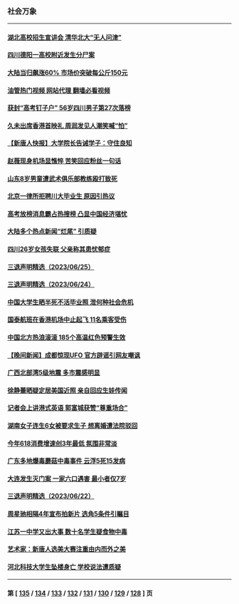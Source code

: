 ### 社会万象
---
#### [湖北高校招生宣讲会 清华北大“无人问津”](../../pages/ncid282/n14023392.md?06272045) 
#### [四川德阳一高校附近发生分尸案](../../pages/ncid282/n14023420.md?06272045) 
#### [大陆当归飙涨60% 市场价突破每公斤150元](../../pages/ncid282/n14023318.md?06272045) 
#### [油管热门视频 网站代理 翻墙必看视频](http://138.2.39.72:81/youtube.html?epic-marker?06272045)
#### [获封“高考钉子户” 56岁四川男子第27次落榜](../../pages/ncid282/n14023266.md?06272045) 
#### [久未出席香港首映礼 周润发见人潮笑喊“怕”](../../pages/ncid282/n14023143.md?06272045) 
#### [【新唐人快报】大学院长告诫学子：守住良知](../../pages/ncid282/n14023240.md?06272045) 
#### [赵薇现身机场显憔悴 苦笑回应粉丝一句话](../../pages/ncid282/n14023107.md?06272045) 
#### [山东8岁男童遭武术俱乐部教练殴打致死](../../pages/ncid282/n14022580.md?06272045) 
#### [北京一律所拒聘川大毕业生 原因引热议](../../pages/ncid282/n14022814.md?06272045) 
#### [高考放榜消息霸占热搜榜 凸显中国经济堪忧](../../pages/ncid282/n14022657.md?06272045) 
#### [大陆多个热点新闻“烂尾” 引质疑](../../pages/ncid282/n14022578.md?06272045) 
#### [四川26岁女孩失联 父亲称其患忧郁症](../../pages/ncid282/n14022573.md?06272045) 
#### [三退声明精选（2023/06/25）](../../pages/ncid282/n14022577.md?06272045) 
#### [三退声明精选（2023/06/24）](../../pages/ncid282/n14022301.md?06272045) 
#### [中国大学生晒半死不活毕业照 泄何种社会危机](../../pages/ncid282/n14022172.md?06272045) 
#### [国泰航班在香港机场中止起飞 11名乘客受伤](../../pages/ncid282/n14021982.md?06272045) 
#### [中国北方热浪滚滚 185个高温红色预警生效](../../pages/ncid282/n14021971.md?06272045) 
#### [【晚间新闻】成都惊现UFO 官方辟谣引网友嘲讽](../../pages/ncid282/n14021949.md?06272045) 
#### [广西北部湾5级地震 多市震感明显](../../pages/ncid282/n14021934.md?06272045) 
#### [徐静蕾晒疑定居美国近照 亲自回应生娃传闻](../../pages/ncid282/n14021766.md?06272045) 
#### [记者会上讲港式英语 郭富城获赞“尊重场合”](../../pages/ncid282/n14021703.md?06272045) 
#### [湖南女子连生6女被要求生子 想离婚遭法院驳回](../../pages/ncid282/n14021718.md?06272045) 
#### [今年618消费增速创3年最低 氛围非常淡](../../pages/ncid282/n14021499.md?06272045) 
#### [广东多地爆毒蘑菇中毒事件 云浮5死15发病](../../pages/ncid282/n14021476.md?06272045) 
#### [大连发生灭门案 一家六口遇害 最小者仅7岁](../../pages/ncid282/n14021459.md?06272045) 
#### [三退声明精选（2023/06/22）](../../pages/ncid282/n14021262.md?06272045) 
#### [周星驰相隔4年宣布拍新片 选角5条件引瞩目](../../pages/ncid282/n14021108.md?06272045) 
#### [江苏一中学又出大事 数十名学生疑食物中毒](../../pages/ncid282/n14021168.md?06272045) 
#### [艺术家：新唐人选美大赛注重由内而外之美](../../pages/ncid282/n14020608.md?06272045) 
#### [河北科技大学生坠楼身亡 学校说法遭质疑](../../pages/ncid282/n14020913.md?06272045) 

---
#### 第 [ [135](./135.md?06272045) / [134](./134.md?06272045) / [133](./133.md?06272045) / [132](./132.md?06272045) / [131](./131.md?06272045) / [130](./130.md?06272045) / [129](./129.md?06272045) / [128](./128.md?06272045) ] 页
